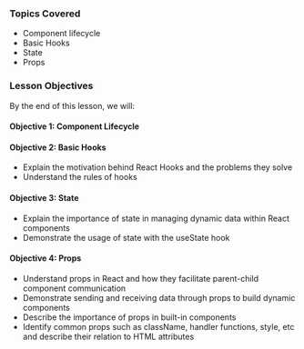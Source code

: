 <!-- h1, h2 already used by CTD Learns -->
### Topics Covered

- Component lifecycle
- Basic Hooks
- State
- Props

### Lesson Objectives

By the end of this lesson, we will:

#### Objective 1: Component Lifecycle

<!-- - {{blooms action verb}} sub-topic takeaway -->
<!-- - {{blooms action verb}} sub-topic takeaway -->

#### Objective 2: Basic Hooks

- Explain the motivation behind React Hooks and the problems they solve
- Understand the rules of hooks

#### Objective 3: State

- Explain the importance of state in managing dynamic data within React components
- Demonstrate the usage of state with the useState hook

#### Objective 4: Props

- Understand props in React and how they facilitate parent-child component communication
- Demonstrate sending and receiving data through props to build dynamic components
- Describe the importance of props in built-in components
- Identify common props such as className, handler functions, style, etc and describe their relation to HTML attributes
